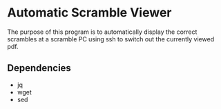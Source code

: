 # Automatic Scramble Viewer

The purpose of this program is to automatically display the correct scrambles at a scramble PC using ssh to switch out the currently viewed pdf.

## Dependencies
  * jq
  * wget
  * sed
